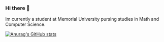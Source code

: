 ### Hi there 👋
Im currently a student at Memorial University pursing studies in Math and Computer Science.

[![Anurag's GitHub stats](https://github-readme-stats.vercel.app/api?username=CamLundrigan)](https://github.com/anuraghazra/github-readme-stats)
<!--
**CamLundrigan/CamLundrigan** is a ✨ _special_ ✨ repository because its `README.md` (this file) appears on your GitHub profile.

Here are some ideas to get you started:

- 🔭 I’m currently working on ...
- 🌱 I’m currently learning ...
- 👯 I’m looking to collaborate on ...
- 🤔 I’m looking for help with ...
- 💬 Ask me about ...
- 📫 How to reach me: ...
- 😄 Pronouns: ...
- ⚡ Fun fact: ...
-->
